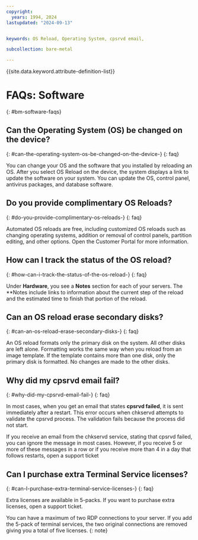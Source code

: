 ```yaml
---
copyright:
  years: 1994, 2024
lastupdated: "2024-09-13"


keywords: OS Reload, Operating System, cpsrvd email,

subcollection: bare-metal

---
```


{{site.data.keyword.attribute-definition-list}}

# FAQs: Software
{: #bm-software-faqs}

## Can the Operating System (OS) be changed on the device?
{: #can-the-operating-system-os-be-changed-on-the-device-}
{: faq}

You can change your OS and the software that you installed by reloading an OS. After you select OS Reload on the device, the system displays a link to update the software on your system. You can update the OS, control panel, antivirus packages, and database software.

## Do you provide complimentary OS Reloads?
{: #do-you-provide-complimentary-os-reloads-}
{: faq}

Automated OS reloads are free, including customized OS reloads such as changing operating systems, addition or removal of control panels, partition editing, and other options. Open the Customer Portal for more information.

## How can I track the status of the OS reload?
{: #how-can-i-track-the-status-of-the-os-reload-}
{: faq}

Under **Hardware**, you see a **Notes** section for each of your servers. The **Notes include links to information about the current step of the reload and the estimated time to finish that portion of the reload.

## Can an OS reload erase secondary disks?
{: #can-an-os-reload-erase-secondary-disks-}
{: faq}

An OS reload formats only the primary disk on the system. All other disks are left alone. Formatting works the same way when you reload from an image template. If the template contains more than one disk, only the primary disk is formatted. No changes are made to the other disks.

## Why did my cpsrvd email fail?
{: #why-did-my-cpsrvd-email-fail-}
{: faq}

In most cases, when you get an email that states **cpsrvd failed**, it is sent immediately after a restart. This error occurs when chkservd attempts to validate the cpsrvd process. The validation fails because the process did not start.

If you receive an email from the chkservd service, stating that cpsrvd failed, you can ignore the message in most cases. However, if you receive 5 or more of these messages in a row or if you receive more than 4 in a day that follows restarts, open a support ticket

## Can I purchase extra Terminal Service licenses?
{: #can-I-purchase-extra-terminal-service-licenses-}
{: faq}

Extra licenses are available in 5-packs. If you want to purchase extra licenses, open a support ticket.

You can have a maximum of two RDP connections to your server. If you add the 5-pack of terminal services, the two original connections are removed giving you a total of five licenses.
{: note}
